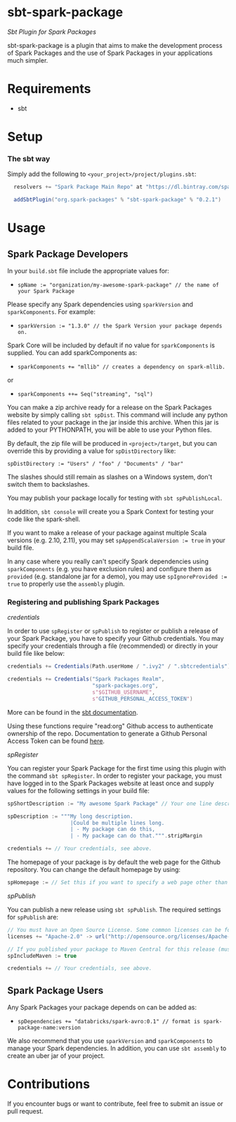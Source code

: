 sbt-spark-package
==================

*Sbt Plugin for Spark Packages*

sbt-spark-package is a plugin that aims to make the development process of Spark Packages and the use
 of Spark Packages in your applications much simpler.
 
Requirements
============

* sbt

Setup
=====

### The sbt way

Simply add the following to `<your_project>/project/plugins.sbt`:
```scala
  resolvers += "Spark Package Main Repo" at "https://dl.bintray.com/spark-packages/maven"

  addSbtPlugin("org.spark-packages" % "sbt-spark-package" % "0.2.1")
```

Usage
=====

Spark Package Developers
------------------------

In your `build.sbt` file include the appropriate values for:

 * `spName := "organization/my-awesome-spark-package" // the name of your Spark Package`
 
Please specify any Spark dependencies using `sparkVersion` and `sparkComponents`. For example:

 * `sparkVersion := "1.3.0" // the Spark Version your package depends on.`

 Spark Core will be included by default if no value for `sparkComponents` is supplied. You can add sparkComponents as:

 * `sparkComponents += "mllib" // creates a dependency on spark-mllib.`

 or

 * `sparkComponents ++= Seq("streaming", "sql")`
 
You can make a zip archive ready for a release on the Spark Packages website by simply calling
`sbt spDist`. This command will include any python files related to your package in the
 jar inside this archive. When this jar is added to your PYTHONPATH, you will be able to use your
 Python files.

By default, the zip file will be produced in `<project>/target`, but you can 
override this by providing a value for `spDistDirectory` like:

`spDistDirectory := "Users" / "foo" / "Documents" / "bar"`

The slashes should still remain as slashes on a Windows system, don't switch them to backslashes.

You may publish your package locally for testing with `sbt spPublishLocal`.

In addition, `sbt console` will create you a Spark Context for testing your code like the spark-shell.

If you want to make a release of your package against multiple Scala versions (e.g. 2.10, 2.11), 
you may set `spAppendScalaVersion := true` in your build file.

In any case where you really can't specify Spark dependencies using `sparkComponents` (e.g. you have 
exclusion rules) and configure them as `provided` (e.g. standalone jar for a demo), you may use 
 `spIgnoreProvided := true` to properly use the `assembly` plugin.

### Registering and publishing Spark Packages

*credentials*

In order to use `spRegister` or `spPublish` to register or publish a release of your Spark Package, 
you have to specify your Github credentials. You may specify your credentials through a file (recommended)
or directly in your build file like below:
 
```scala
credentials += Credentials(Path.userHome / ".ivy2" / ".sbtcredentials") // A file containing credentials

credentials += Credentials("Spark Packages Realm", 
                           "spark-packages.org", 
                           s"$GITHUB_USERNAME", 
                           s"GITHUB_PERSONAL_ACCESS_TOKEN")
```

More can be found in the [sbt documentation](http://www.scala-sbt.org/0.13/docs/Publishing.html#Credentials).

Using these functions require "read:org" Github access to authenticate ownership of the repo. Documentation
to generate a Github Personal Access Token can be found 
[here](https://help.github.com/articles/creating-an-access-token-for-command-line-use/).

*spRegister*

You can register your Spark Package for the first time using this plugin with the command `sbt spRegister`.
In order to register your package, you must have logged in to the Spark Packages website at least once 
and supply values for the following settings in your build file:

```scala
spShortDescription := "My awesome Spark Package" // Your one line description of your package

spDescription := """My long description.
                    |Could be multiple lines long.
                    | - My package can do this,
                    | - My package can do that.""".stripMargin

credentials += // Your credentials, see above.
```

The homepage of your package is by default the web page for the Github repository. You can change the default
homepage by using:

```scala
spHomepage := // Set this if you want to specify a web page other than your github repository.
```

*spPublish*

You can publish a new release using `sbt spPublish`. The required settings for `spPublish` are:

```scala
// You must have an Open Source License. Some common licenses can be found in: http://opensource.org/licenses
licenses += "Apache-2.0" -> url("http://opensource.org/licenses/Apache-2.0") 

// If you published your package to Maven Central for this release (must be done prior to spPublish)
spIncludeMaven := true

credentials += // Your credentials, see above.
```


Spark Package Users
-------------------

Any Spark Packages your package depends on can be added as:

 * `spDependencies += "databricks/spark-avro:0.1" // format is spark-package-name:version`
 
We also recommend that you use `sparkVersion` and `sparkComponents` to manage your Spark dependencies.
In addition, you can use `sbt assembly` to create an uber jar of your project.

Contributions
=============

If you encounter bugs or want to contribute, feel free to submit an issue or pull request.
